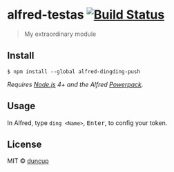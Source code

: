 # alfred-testas [![Build Status](https://travis-ci.org/duncup/alfred-testas.svg?branch=master)](https://travis-ci.org/duncup/alfred-testas)

> My extraordinary module


## Install

```
$ npm install --global alfred-dingding-push
```

*Requires [Node.js](https://nodejs.org) 4+ and the Alfred [Powerpack](https://www.alfredapp.com/powerpack/).*


## Usage

In Alfred, type `ding <Name>`, <kbd>Enter</kbd>, to config your token.


## License

MIT © [duncup](http://github.com/duncup)
